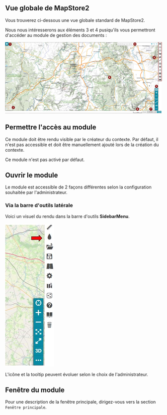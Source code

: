 
## Vue globale de MapStore2

Vous trouverez ci-dessous une vue globale standard de MapStore2.

Nous nous intéresserons aux éléments 3 et 4 pusiqu'ils vous permettront d'accéder au module de gestion des documents :

![](images/00_vue_globale.png)

## Permettre l'accès au module

Ce module doit être rendu visible par le créateur du contexte. Par défaut, il n'est pas accessible et doit être manuellement ajouté lors de la création du contexte.

Ce module n'est pas activé par défaut.

## Ouvrir le module

Le module est accessible de 2 façons différentes selon la configuration souhaitée par l'administrateur.

### Via la barre d'outils latérale

Voici un visuel du rendu dans la barre d'outils **SidebarMenu**.

![sidebar_icon](images/sidebar.JPG)

L'icône et la tooltip peuvent évoluer selon le choix de l'administrateur.


## Fenêtre du module

Pour une description de la fenêtre principale, dirigez-vous vers la section `Fenêtre principale`.

